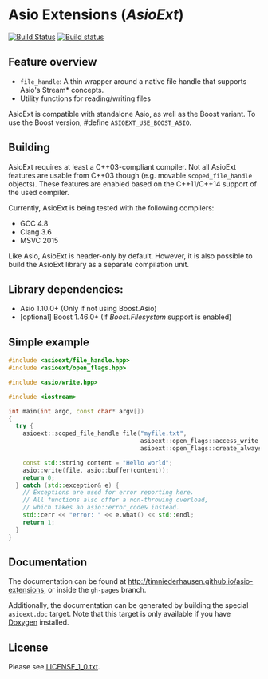 # Asio Extensions (_AsioExt_)

[![Build Status](https://travis-ci.org/timniederhausen/asio-extensions.svg?branch=master)](https://travis-ci.org/timniederhausen/asio-extensions)
[![Build status](https://ci.appveyor.com/api/projects/status/696yog08f0fbpck0/branch/master?svg=true)](https://ci.appveyor.com/project/timniederhausen/asio-extensions/branch/master)

## Feature overview

* `file_handle`: A thin wrapper around a native file handle that supports
  Asio's Stream* concepts.
* Utility functions for reading/writing files

AsioExt is compatible with standalone Asio, as well as the Boost variant.
To use the Boost version, #define ``ASIOEXT_USE_BOOST_ASIO``.

## Building

AsioExt requires at least a C++03-compliant compiler.
Not all AsioExt features are usable from C++03 though
(e.g. movable `scoped_file_handle` objects).
These features are enabled based on the C++11/C++14 support of the used compiler.

Currently, AsioExt is being tested with the following compilers:

* GCC 4.8
* Clang 3.6
* MSVC 2015

Like Asio, AsioExt is header-only by default.
However, it is also possible to build the AsioExt library as a separate compilation unit.

## Library dependencies:

* Asio 1.10.0+ (Only if not using Boost.Asio)
* [optional] Boost 1.46.0+ (If _Boost.Filesystem_ support is enabled)

## Simple example

```cpp
#include <asioext/file_handle.hpp>
#include <asioext/open_flags.hpp>

#include <asio/write.hpp>

#include <iostream>

int main(int argc, const char* argv[])
{
  try {
    asioext::scoped_file_handle file("myfile.txt",
                                     asioext::open_flags::access_write |
                                     asioext::open_flags::create_always);

    const std::string content = "Hello world";
    asio::write(file, asio::buffer(content));
    return 0;
  } catch (std::exception& e) {
    // Exceptions are used for error reporting here.
    // All functions also offer a non-throwing overload,
    // which takes an asio::error_code& instead.
    std::cerr << "error: " << e.what() << std::endl;
    return 1;
  }
}
```

## Documentation

The documentation can be found at http://timniederhausen.github.io/asio-extensions,
or inside the `gh-pages` branch.

Additionally, the documentation can be generated by building the special
`asioext.doc` target. Note that this target is only available if you have
[Doxygen](http://www.stack.nl/~dimitri/doxygen/) installed.

## License

Please see [LICENSE_1_0.txt](LICENSE_1_0.txt).
